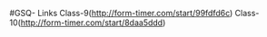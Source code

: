 #GSQ- Links
Class-9(http://form-timer.com/start/99fdfd6c)
Class-10(http://form-timer.com/start/8daa5ddd)
